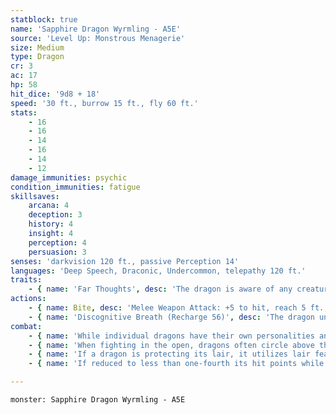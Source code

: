 ```yaml
---
statblock: true
name: 'Sapphire Dragon Wyrmling - A5E'
source: 'Level Up: Monstrous Menagerie'
size: Medium
type: Dragon
cr: 3
ac: 17
hp: 58
hit_dice: '9d8 + 18'
speed: '30 ft., burrow 15 ft., fly 60 ft.'
stats:
    - 16
    - 16
    - 14
    - 16
    - 14
    - 12
damage_immunities: psychic
condition_immunities: fatigue
skillsaves:
    arcana: 4
    deception: 3
    history: 4
    insight: 4
    perception: 4
    persuasion: 3
senses: 'darkvision 120 ft., passive Perception 14'
languages: 'Deep Speech, Draconic, Undercommon, telepathy 120 ft.'
traits:
    - { name: 'Far Thoughts', desc: 'The dragon is aware of any creature that uses a psionic ability or communicates telepathically within 100 miles of it. As an action, the dragon can psionically observe a creature, object, or location it is familiar with within 100 miles. While observing a subject in this way, the dragon can see, hear, and communicate telepathically, but it is blind and deaf in regard to its physical senses and does not require food or water. The dragon can psionically observe a subject indefinitely and can end this effect and return to its own senses as an action.' }
actions:
    - { name: Bite, desc: 'Melee Weapon Attack: +5 to hit, reach 5 ft., one target. Hit: 19 (3d10 + 3) piercing damage.' }
    - { name: 'Discognitive Breath (Recharge 56)', desc: 'The dragon unleashes psychic energy in a 15-foot cone. Each creature in that area makes a DC 12 Intelligence saving throw, taking 22 (4d10) psychic damage on a failed save or half damage on a success.' }
combat:
    - { name: 'While individual dragons have their own personalities and tactics, most rely heavily on their breath weapons', desc: 'They use them whenever they can, preferably from maximum distance and while flying above their enemies.' }
    - { name: 'When fighting in the open, dragons often circle above their enemies as they wait for their breath weapons to recharge', desc: "They only close to melee if their enemies deal significant damage with ranged attacks, or if they can savage an enemy cut off from its allies. Once bloodied, dragons become more aggressive, attacking with bite and claws when their breath weapons aren't available." }
    - { name: 'If a dragon is protecting its lair, it utilizes lair features, traps, allies, and architecture such as escape tunnels to keep up a hit-and-run fight, reappearing only when it has a fully-recharged breath weapon', desc: 'If the dragon is forced into melee combat, it uses its bite and claws against a single foe. If it has legendary actions like Roar and Wing Attack, it uses them to disperse its other enemies.' }
    - { name: 'If reduced to less than one-fourth its hit points while fighting in the open, a dragon flies away', desc: 'However, it fights to the death to defend its lair, unless it can regain the upper hand through tricks or bargains.' }

---
```

```statblock
monster: Sapphire Dragon Wyrmling - A5E
```
